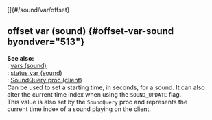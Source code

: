 []{#/sound/var/offset}    
## offset var (sound) {#offset-var-sound byondver="513"}    
**See also:**    
:   [vars (sound)](ref/sound/var)    
:   [status var (sound)](ref/sound/var/status)    
:   [SoundQuery proc (client)](ref/client/proc/SoundQuery)    
Can be used to set a starting time, in seconds, for a sound. It can also    
alter the current time index when using the `SOUND_UPDATE` flag.    
This value is also set by the `SoundQuery` proc and represents the    
current time index of a sound playing on the client.  